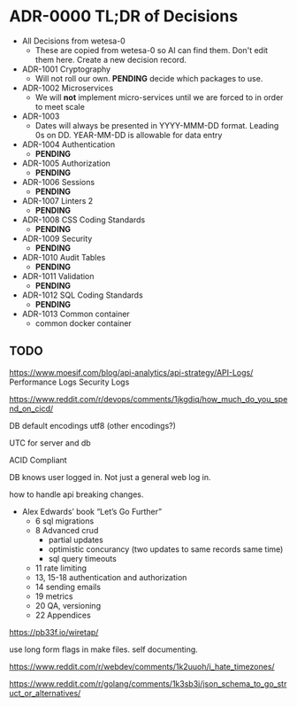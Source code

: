 # ADR-0000 TL;DR of Decisions

- All Decisions from wetesa-0
  - These are copied from wetesa-0 so AI can find them. Don't edit them here.
    Create a new decision record.
- ADR-1001 Cryptography
  - Will not roll our own. **PENDING** decide which packages to use.
- ADR-1002 Microservices
  - We will **not** implement micro-services until we are forced to in order to
    meet scale
- ADR-1003
  - Dates will always be presented in YYYY-MMM-DD format. Leading 0s on DD.  YEAR-MM-DD is allowable for data entry
- ADR-1004 Authentication
  - **PENDING**
- ADR-1005 Authorization
  - **PENDING**
- ADR-1006 Sessions
  - **PENDING**
- ADR-1007 Linters 2
  - **PENDING**
- ADR-1008 CSS Coding Standards
  - **PENDING**
- ADR-1009 Security
  - **PENDING**
- ADR-1010 Audit Tables
  - **PENDING**
- ADR-1011 Validation
  - **PENDING**
- ADR-1012 SQL Coding Standards
  - **PENDING**
- ADR-1013 Common container
  - common docker container

## TODO

https://www.moesif.com/blog/api-analytics/api-strategy/API-Logs/
Performance Logs
Security Logs


https://www.reddit.com/r/devops/comments/1jkgdiq/how_much_do_you_spend_on_cicd/


DB default encodings
utf8 (other encodings?)

UTC for server and db

ACID Compliant

DB knows user logged in. Not just a general web log in.

how to handle api breaking changes.


- Alex Edwards’ book “Let’s Go Further”
  - 6 sql migrations
  - 8 Advanced crud
    - partial updates
    - optimistic concurancy (two updates to same records same time)
    - sql query timeouts
  - 11 rate limiting
  - 13, 15-18 authentication and authorization
  - 14 sending emails
  - 19 metrics
  - 20 QA, versioning
  - 22 Appendices

https://pb33f.io/wiretap/

use long form flags in make files. self documenting.

https://www.reddit.com/r/webdev/comments/1k2uuoh/i_hate_timezones/

https://www.reddit.com/r/golang/comments/1k3sb3j/json_schema_to_go_struct_or_alternatives/

